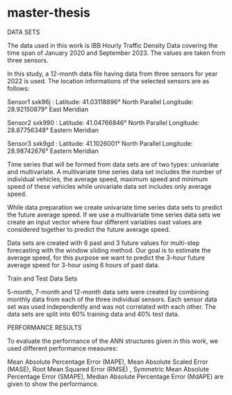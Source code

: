 # master-thesis
DATA SETS

The data used in this work is IBB Hourly Traffic Density Data covering the time span of January 2020 and September 2023. The values are taken from three sensors.


In this study, a 12-month data file having data from three sensors for year 2022 is used.
The location informations of the selected sensors are as follows:

Sensor1 sxk96j :
Latitude: 41.03118896° North Parallel Longitude: 28.92150879° East Meridian

Sensor2 sxk990 :
Latitude: 41.04766846° North Parallel Longitude: 28.87756348° Eastern Meridian

Sensor3 sxk9gd :
Latitude: 41.1026001° North Parallel Longitude:      28.98742676° Eastern Meridian

Time series that will be formed from data sets are of two types: univariate and multivariate. A multivariate time series data set includes the number of individual vehicles, the average speed, maximum speed and minimum speed of these vehicles while univariate data set includes only average speed.

 While data preparation we create univariate time series data sets to predict the future average speed. If we use a multivariate time series data sets we create an input vector where four different variables oast values are considered together   to predict the future average speed.

Data sets are created with 6 past and 3 future values for multi-step forecasting with the window sliding method. Our goal is to estimate the average speed, for this purpose we want to predict the 3-hour future average speed for 3-hour using 6 hours of past data.

Train and Test Data Sets

5-month, 7-month and 12-month data sets were created by combining monthly data from each of the three individual sensors. Each sensor data set was used independently and was not correlated with each other. The data sets are split into 60% training data and 40% test data.

PERFORMANCE RESULTS

To evaluate the performance of the ANN structures given in this work, we used different performance measures: 

Mean Absolute Percentage Error (MAPE), 
Mean Absolute Scaled Error (MASE), 
Root Mean Squared Error (RMSE) , 
Symmetric Mean Absolute Percentage Error (SMAPE), 
Median Absolute Percentage Error (MdAPE) are given to show the performance.

